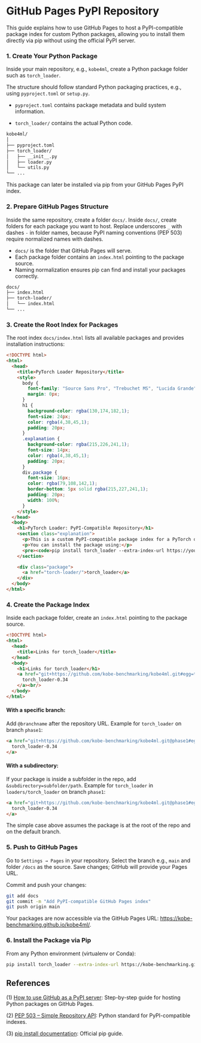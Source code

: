 # GitHub Pages PyPI Repository

This guide explains how to use GitHub Pages to host a PyPI-compatible package index for custom Python packages, allowing you to install them directly via pip without using the official PyPI server.

### 1. Create Your Python Package

Inside your main repository, e.g., `kobe4ml`, create a Python package folder such as `torch_loader`.

The structure should follow standard Python packaging practices, e.g., using `pyproject.toml` or `setup.py`.

- `pyproject.toml` contains package metadata and build system information.

- `torch_loader/` contains the actual Python code.

```bash
kobe4ml/
│
├── pyproject.toml
├── torch_loader/
│   ├── __init__.py
│   ├── loader.py
│   └── utils.py
└── ...
```

This package can later be installed via pip from your GitHub Pages PyPI index.

### 2. Prepare GitHub Pages Structure

Inside the same repository, create a folder `docs/`. Inside `docs/`, create folders for each package you want to host. Replace underscores `_` with dashes `-` in folder names, because PyPI naming conventions (PEP 503) require normalized names with dashes.

- `docs/` is the folder that GitHub Pages will serve.
- Each package folder contains an `index.html` pointing to the package source.
- Naming normalization ensures pip can find and install your packages correctly.

```bash
docs/
├── index.html
├── torch-loader/
│   └── index.html
└── ...
```

### 3. Create the Root Index for Packages

The root index `docs/index.html` lists all available packages and provides installation instructions:

```html
<!DOCTYPE html>
<html>
  <head>
    <title>PyTorch Loader Repository</title>
    <style>
      body {
        font-family: "Source Sans Pro", "Trebuchet MS", "Lucida Grande", "Bitstream Vera Sans", "Helvetica Neue", sans-serif;
        margin: 0px;
      }
      h1 {
        background-color: rgba(130,174,182,1);
        font-size: 24px;
        color: rgba(4,38,45,1);
        padding: 20px;
      }  
      .explanation {
        background-color: rgba(215,226,241,1);
        font-size: 14px;
        color: rgba(4,38,45,1);
        padding: 20px;
      }
      div.package {
        font-size: 16px;
        color: rgba(79,108,142,1);
        border-bottom: 5px solid rgba(215,227,241,1);
        padding: 20px;
        width: 100%;
      }    
    </style>
  </head>
  <body>
    <h1>PyTorch Loader: PyPI-Compatible Repository</h1>
    <section class="explanation">
      <p>This is a custom PyPI-compatible package index for a PyTorch data loader package.</p>
      <p>You can install the package using:</p>
      <pre><code>pip install torch_loader --extra-index-url https://yourusername.github.io/yourrepo/</code></pre>
    </section>

    <div class="package">
      <a href="torch-loader/">torch_loader</a>
    </div>
  </body>
</html>
```

### 4. Create the Package Index

Inside each package folder, create an `index.html` pointing to the package source.

```html
<!DOCTYPE html>
<html>
  <head>
    <title>Links for torch_loader</title>
  </head>
  <body>
    <h1>Links for torch_loader</h1>
    <a href="git+https://github.com/kobe-benchmarking/kobe4ml.git#egg=torch_loader-0.34" data-requires-python=">=3.9">
      torch_loader-0.34
    </a><br/>
  </body>
</html>
```

#### With a specific branch:

Add `@branchname` after the repository URL. Example for `torch_loader` on branch `phase1`:

```html
<a href="git+https://github.com/kobe-benchmarking/kobe4ml.git@phase1#egg=torch_loader-0.34" data-requires-python=">=3.9">
  torch_loader-0.34
</a>
```

#### With a subdirectory:

If your package is inside a subfolder in the repo, add `&subdirectory=subfolder/path`. Example for `torch_loader` in `loaders/torch_loader` on branch `phase1`:

```html
<a href="git+https://github.com/kobe-benchmarking/kobe4ml.git@phase1#egg=torch_loader-0.34&subdirectory=loaders/torch_loader" data-requires-python=">=3.9">
  torch_loader-0.34
</a>
```

The simple case above assumes the package is at the root of the repo and on the default branch.

### 5. Push to GitHub Pages

Go to `Settings → Pages` in your repository. Select the branch e.g., `main` and folder `/docs` as the source. Save changes; GitHub will provide your Pages URL.

Commit and push your changes:

```bash
git add docs
git commit -m "Add PyPI-compatible GitHub Pages index"
git push origin main
```

Your packages are now accessible via the GitHub Pages URL: https://kobe-benchmarking.github.io/kobe4ml/.

### 6. Install the Package via Pip

From any Python environment (virtualenv or Conda):

```bash
pip install torch_loader --extra-index-url https://kobe-benchmarking.github.io/kobe4ml/
```

## References

(1) [How to use GitHub as a PyPI server](https://medium.com/@cuddlyburger/how-to-use-github-as-a-pypi-server-1c3b0d07db2): Step-by-step guide for hosting Python packages on GitHub Pages. 

(2) [PEP 503 – Simple Repository API](https://peps.python.org/pep-0503/): Python standard for PyPI-compatible indexes.

(3) [pip install documentation](https://pip.pypa.io/en/stable/cli/pip_install/): Official pip guide.